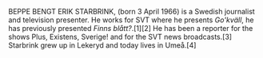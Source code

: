 BEPPE BENGT ERIK STARBRINK, (born 3 April 1966) is a Swedish journalist and television presenter. He works for SVT where he presents _Go'kväll_, he has previously presented _Finns blått?_.[1][2] He has been a reporter for the shows Plus, Existens, Sverige! and for the SVT news broadcasts.[3] Starbrink grew up in Lekeryd and today lives in Umeå.[4]
